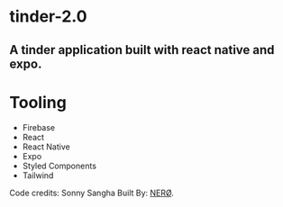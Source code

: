 # tinder-2.0

## A tinder application built with react native and expo.

# Tooling

- Firebase
- React
- React Native
- Expo
- Styled Components
- Tailwind

Code credits: Sonny Sangha
Built By: [NERØ](https://x.com/reallifenero).
